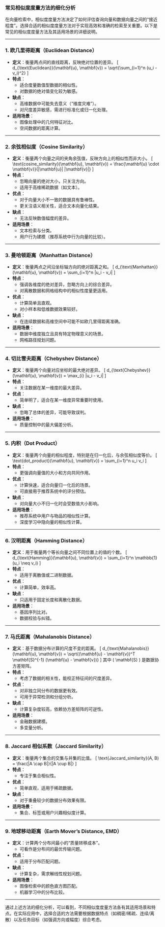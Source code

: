 ### 常见相似度度量方法的细化分析

在向量检索中，相似度度量方法决定了如何评估查询向量和数据向量之间的“接近程度”。选择合适的相似度度量方法对于实现高效和准确的检索至关重要。以下是常见的相似度度量方法及其适用场景的详细说明。

---

### 1. **欧几里得距离（Euclidean Distance）**
- **定义**：衡量两点间的直线距离，反映绝对位置的差异。
  \[
  d_{\text{Euclidean}}(\mathbf{u}, \mathbf{v}) = \sqrt{\sum_{i=1}^n (u_i - v_i)^2}
  \]
- **特点**：
  - 适合度量数值型数据的相似性。
  - 对数据的绝对值变化较为敏感。
- **缺点**：
  - 高维数据中可能失去意义（“维度灾难”）。
  - 对尺度差异敏感，需进行标准化或归一化处理。
- **适用场景**：
  - 图像处理中的几何特征对比。
  - 空间数据的距离计算。

---

### 2. **余弦相似度（Cosine Similarity）**
- **定义**：衡量两个向量之间的夹角余弦值，反映方向上的相似性而非大小。
  \[
  \text{cosine\_similarity}(\mathbf{u}, \mathbf{v}) = \frac{\mathbf{u} \cdot \mathbf{v}}{\|\mathbf{u}\| \|\mathbf{v}\|}
  \]
- **特点**：
  - 忽略向量的绝对大小，只关注方向。
  - 适用于高维稀疏数据（如文本）。
- **优点**：
  - 对于向量大小不一致的数据具有鲁棒性。
  - 更关注语义相关性，适合文本向量化结果。
- **缺点**：
  - 无法反映数值幅度的差异。
- **适用场景**：
  - 文本检索与分类。
  - 用户行为建模（推荐系统中行为向量的比较）。

---

### 3. **曼哈顿距离（Manhattan Distance）**
- **定义**：衡量两点之间沿坐标轴方向的绝对距离之和。
  \[
  d_{\text{Manhattan}}(\mathbf{u}, \mathbf{v}) = \sum_{i=1}^n |u_i - v_i|
  \]
- **特点**：
  - 强调各维度的绝对差异，忽略方向上的综合差异。
  - 对离散数据和网格结构中的相似性度量更适用。
- **优点**：
  - 计算简单且直观。
  - 对小样本和低维数据效果较好。
- **缺点**：
  - 在连续数据和高维空间中可能不如欧几里得距离准确。
- **适用场景**：
  - 数据中维度独立且具有特定物理意义的场景。
  - 网格路径规划问题。

---

### 4. **切比雪夫距离（Chebyshev Distance）**
- **定义**：衡量两个向量对应坐标的最大绝对差异。
  \[
  d_{\text{Chebyshev}}(\mathbf{u}, \mathbf{v}) = \max_{i} |u_i - v_i|
  \]
- **特点**：
  - 关注数据在某一维度的最大差异。
- **优点**：
  - 简单明了，适合在某一维度异常重要时使用。
- **缺点**：
  - 忽略了总体的差异，可能导致误判。
- **适用场景**：
  - 质量控制中的最大偏差分析。

---

### 5. **内积（Dot Product）**
- **定义**：衡量两个向量的相似程度，特别是在归一化后，与余弦相似度等价。
  \[
  \text{dot\_product}(\mathbf{u}, \mathbf{v}) = \sum_{i=1}^n u_i v_i
  \]
- **特点**：
  - 更强调向量值的大小和方向共同作用。
- **优点**：
  - 计算快速，适合向量归一化后的场景。
  - 可直接用于推荐系统中的评分预估。
- **缺点**：
  - 对向量大小不归一化时会受数值大小影响。
- **适用场景**：
  - 推荐系统中用户与物品的相似性计算。
  - 深度学习中隐向量的相似性计算。

---

### 6. **汉明距离（Hamming Distance）**
- **定义**：用于衡量两个等长向量之间不同位置上的值的个数。
  \[
  d_{\text{Hamming}}(\mathbf{u}, \mathbf{v}) = \sum_{i=1}^n \mathbb{1}(u_i \neq v_i)
  \]
- **特点**：
  - 适用于离散值或二进制数据。
- **优点**：
  - 计算简单，效率高。
- **缺点**：
  - 只适用于固定长度和离散化数据。
- **适用场景**：
  - 基因序列比对。
  - 数据校验与纠错。

---

### 7. **马氏距离（Mahalanobis Distance）**
- **定义**：基于数据分布计算的尺度不变的距离。
  \[
  d_{\text{Mahalanobis}}(\mathbf{u}, \mathbf{v}) = \sqrt{(\mathbf{u} - \mathbf{v})^T \mathbf{S}^{-1} (\mathbf{u} - \mathbf{v})}
  \]
  其中 \( \mathbf{S} \) 是数据协方差矩阵。
- **特点**：
  - 考虑了数据的相关性，能校正特征间的尺度差异。
- **优点**：
  - 对非独立同分布的数据更有效。
  - 可用于异常检测和分组分析。
- **缺点**：
  - 计算复杂度较高，依赖协方差矩阵的可逆性。
- **适用场景**：
  - 金融数据建模。
  - 多变量分析。

---

### 8. **Jaccard 相似系数（Jaccard Similarity）**
- **定义**：衡量两个集合的交集与并集的比值。
  \[
  \text{Jaccard\_similarity}(A, B) = \frac{|A \cap B|}{|A \cup B|}
  \]
- **特点**：
  - 专注于集合相似性。
- **优点**：
  - 简单直观，适用于稀疏数据。
- **缺点**：
  - 对于重叠较少的数据分布效果有限。
- **适用场景**：
  - 集合、标签或用户兴趣相似度计算。

---

### 9. **地球移动距离（Earth Mover’s Distance, EMD）**
- **定义**：计算两个分布间最小的“质量转移成本”。
  - 可看作是分布间的最优传输问题。
- **优点**：
  - 适用于分布匹配问题。
- **缺点**：
  - 计算复杂，需求解线性规划问题。
- **适用场景**：
  - 图像检索中的颜色直方图匹配。
  - 机器学习中的分布比较。

---

通过上述方法的细化分析，可以看到，不同相似度度量方法各有其适用场景和特点。在实际应用中，选择合适的方法需要根据数据特点（如稠密/稀疏、连续/离散）以及任务目标（如强调方向或幅度）综合考虑。
